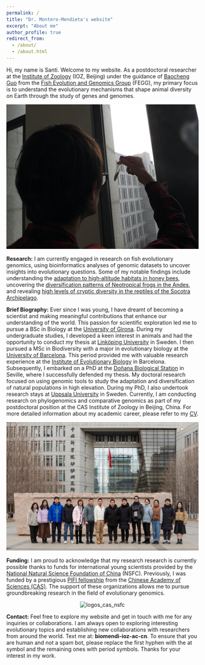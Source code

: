 ```yaml
---
permalink: /
title: "Dr. Montero-Mendieta's website"
excerpt: "About me"
author_profile: true
redirect_from: 
  - /about/
  - /about.html
---
```


Hi, my name is Santi. Welcome to my website. As a postdoctoral researcher at the <a href="http://english.ioz.cas.cn/" target="_blank">Institute of Zoology</a> (IOZ, Beijing) under the guidance of <a href="https://scholar.google.com/citations?user=Dxsg5HoAAAAJ&hl=en" target="_blank">Baocheng Guo</a> from the <a href="https://guolaboratory.com/" target="_blank">Fish Evolution and Genomics Group</a> (FEGG), my primary focus is to understand the evolutionary mechanisms that shape animal diversity on Earth through the study of genes and genomes.

![Santi doing research on fish](/images/santi_stickleback.jpg)

**Research:** I am currently engaged in research on fish evolutionary genomics, using bioinformatics analyses of genomic datasets to uncover insights into evolutionary questions. Some of my notable findings include understanding the <a href="https://onlinelibrary.wiley.com/doi/10.1111/mec.14986" target="_blank">adaptation to high‐altitude habitats in honey bees</a>, uncovering the <a href="https://doi.org/10.1016/j.ympev.2021.107167" target="_blank">diversification patterns of Neotropical frogs in the Andes</a>, and revealing <a href="https://doi.org/10.1371/journal.pone.0149985" target="_blank">high levels of cryptic diversity in the reptiles of the Socotra Archipelago</a>.

**Brief Biography:** Ever since I was young, I have dreamt of becoming a scientist and making meaningful contributions that enhance our understanding of the world. This passion for scientific exploration led me to pursue a BSc in Biology at the <a href="https://www.udg.edu/en" target="_blank">University of Girona</a>. During my undergraduate studies, I developed a keen interest in animals and had the opportunity to conduct my thesis at <a href="https://liu.se/en" target="_blank">Linköping University</a> in Sweden. I then pursued a MSc in Biodiversity with a major in evolutionary biology at the <a href="https://web.ub.edu/en" target="_blank">University of Barcelona</a>. This period provided me with valuable research experience at the <a href="https://www.ibe.upf-csic.es" target="_blank">Institute of Evolutionary Biology</a> in Barcelona. Subsequently, I embarked on a PhD at the <a href="http://www.ebd.csic.es/en/inicio" target="_blank">Doñana Biological Station</a> in Seville, where I successfully defended my thesis. My doctoral research focused on using genomic tools to study the adaptation and diversification of natural populations in high elevation. During my PhD, I also undertook research stays at <a href="https://www.uu.se/en" target="_blank">Uppsala University</a> in Sweden. Currently, I am conducting research on phylogenomics and comparative genomics as part of my postdoctoral position at the CAS Institute of Zoology in Beijing, China. For more detailed information about my academic career, please refer to my <a href="https://santiagomonteromendieta.github.io/cv/">CV</a>.

![FEGG members in 2023](/images/FEGG_2023.jpg)

**Funding:** I am proud to acknowledge that my research research is currently possible thanks to funds for international young scientists provided by the <a href="https://www.nsfc.gov.cn/english/site_1/index.html" target="_blank">National Natural Science Foundation of China</a> (NSFC). Previously, I was funded by a prestigious <a href="http://international-talent.cas.cn/front/pc.html#/bicsite/pifiIntroduce/pifi" target="_blank">PIFI fellowship</a> from the <a href="https://english.cas.cn" target="_blank">Chinese Academy of Sciences (CAS)</a>. The support of these organizations allows me to pursue groundbreaking research in the field of evolutionary genomics.

<p style="text-align:center;"><img src="https://santiagomonteromendieta.github.io/images/logos_cas_nsfc.png" alt="logos_cas_nsfc" width="400"></p>

**Contact:** Feel free to explore my website and get in touch with me for any inquiries or collaborations. I am always open to exploring interesting evolutionary topics and establishing new collaborations with researchers from around the world. Text me at: **biomendi-ioz-ac-cn**. To ensure that you are human and not a spam bot, please replace the first hyphen with the at symbol and the remaining ones with period symbols. Thanks for your interest in my work.
